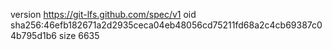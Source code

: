 version https://git-lfs.github.com/spec/v1
oid sha256:46efb182671a2d2935ceca04eb48056cd75211fd68a2c4cb69387c04b795d1b6
size 6635
